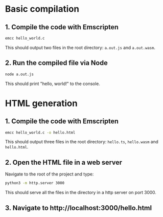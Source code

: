 # Basic compilation
## 1. Compile the code with Emscripten
```bash
emcc hello_world.c
```
This should output two files in the root directory: `a.out.js` and `a.out.wasm`.

## 2. Run the compiled file via Node
```bash
node a.out.js
```

This should print "hello, world!" to the console.

# HTML generation
## 1. Compile the code with Emscripten
```bash
emcc hello_world.c -o hello.html
```
This should output three files in the root directory: `hello.ts`, `hello.wasm` and `hello.html`.

## 2. Open the HTML file in a web server
Navigate to the root of the project and type:
```bash
python3 -m http.server 3000
```

This should serve all the files in the directory in a http server on port 3000.

## 3. Navigate to http://localhost:3000/hello.html
